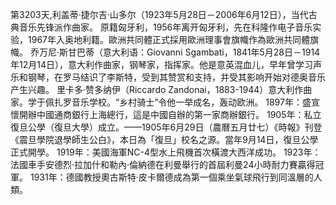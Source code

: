 第3203天,利盖蒂·捷尔吉·山多尔（1923年5月28日－2006年6月12日），当代古典音乐先锋派作曲家。 原籍匈牙利，1956年离开匈牙利，先在科隆作电子音乐实验，1967年入奥地利籍。歐洲共同體正式採用歐洲理事會旗幟作為歐洲共同體旗幟。
乔万尼·斯甘巴蒂（意大利语：Giovanni Sgambati，1841年5月28日－1914年12月14日），意大利作曲家，钢琴家，指挥家。他是意英混血儿，早年曾学习声乐和钢琴，在罗马结识了李斯特，受到其赞赏和支持，并受其影响开始对德奥音乐产生兴趣。
里卡多·赞多纳伊（Riccardo Zandonai，1883-1944）意大利作曲家。学于佩扎罗音乐学校。“乡村骑士”令他一举成名，轰动欧洲。
1897年：盛宣懷開辦中國通商銀行上海總行，這是中國自辦的第一家商辦銀行。
1905年：私立復旦公學（復旦大學）成立。——1905年6月29日（農曆五月廿七）《時報》刊登《震旦學院退學師生公白》，本日為「復旦」校名之源。當年9月14日，復旦公學正式開學。
1919年：美國海軍NC-4型水上飛機首次橫渡大西洋成功。
1923年：法國車手安德烈·拉加什和勒內·倫納德在利曼舉行的首屆利曼24小時耐力賽贏得冠軍。
1931年：德國教授奧古斯特·皮卡爾德成為第一個乘坐氣球飛行到同溫層的人類。